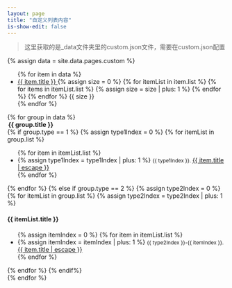 ```yaml
---
layout: page
title: "自定义列表内容"
is-show-edit: false
---
```


> 这里获取的是_data文件夹里的custom.json文件，需要在custom.json配置

{% assign data = site.data.pages.custom %}
<!-- 不想要标签可以注释掉以下代码片段 -->
<div class="site-tags">
    <ul class="nav">
        {% for item in data %}
            <li>
                <a href="#{{ item.title | replace:' ','-' }}" title="{{ item.title }}">
                {{ item.title }}
                </a>
                {% assign size = 0 %}
                {% for itemList in item.list %}
                    {% for items in itemList.list %}
                        {% assign size = size | plus: 1 %}
                    {% endfor %}
                {% endfor %}
                <span>{{ size }}</span>
            </li>
        {% endfor %}
    </ul>
</div>

<div>
    {% for group in data %}
        <div class="site-page-list">
            <legend id="{{ group.title | replace:' ','-' }}">
                <b>{{ group.title }}</b>
            <!-- start type = 1 -->
            </legend>
            {% if group.type == 1 %}
                {% assign type1Index = 0 %}
                {% for itemList in group.list %}
                    <ul class="list">
                        {% for item in itemList.list %}
                        <li>
                            {% assign type1Index = type1Index | plus: 1 %}
                                <small>
                                    {{ type1Index }}. 
                                </small>
                                <a class="post-link"
                                    href="{{ site.baseurl }}{{ itemList.basePath }}{{ item.path }}"
                                    title="{{ item.title | escape }}"
                                    >
                                    {{ item.title | escape }}
                                </a>
                            </li>
                        {% endfor %}
                    </ul>
                {% endfor %}
            <!-- end type = 1 -->
            <!-- start type = 2 -->
            {% else if group.type == 2 %}
                {% assign type2Index = 0 %}
                {% for itemList in group.list %}
                    {% assign type2Index = type2Index | plus: 1 %}
                    <h4>{{ itemList.title }}</h4>
                    <ul class="list">
                        {% assign itemIndex = 0 %}
                        {% for item in itemList.list %}
                        <li>
                            {% assign itemIndex = itemIndex | plus: 1 %}
                                <small>
                                {{ type2Index }}-{{ itemIndex }}. 
                                </small>
                                <a class="post-link"
                                    href="{{ site.baseurl }}{{ itemList.basePath }}{{ item.path }}"
                                    title="{{ item.title | escape }}"
                                    >
                                    {{ item.title | escape }}
                                </a>
                            </li>
                        {% endfor %}
                    </ul>
                {% endfor %}
            {% endif%}
            <!-- end type = 2 -->
        </div>
    {% endfor %}
</div>
